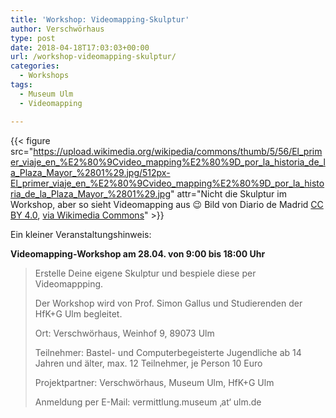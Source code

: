 ```yaml
---
title: 'Workshop: Videomapping-Skulptur'
author: Verschwörhaus
type: post
date: 2018-04-18T17:03:03+00:00
url: /workshop-videomapping-skulptur/
categories:
  - Workshops
tags:
  - Museum Ulm
  - Videomapping

---
```


{{< figure src="https://upload.wikimedia.org/wikipedia/commons/thumb/5/56/El_primer_viaje_en_%E2%80%9Cvideo_mapping%E2%80%9D_por_la_historia_de_la_Plaza_Mayor_%2801%29.jpg/512px-El_primer_viaje_en_%E2%80%9Cvideo_mapping%E2%80%9D_por_la_historia_de_la_Plaza_Mayor_%2801%29.jpg" attr="Nicht die Skulptur im Workshop, aber so sieht Videomapping aus 😉 Bild von Diario de Madrid [CC BY 4.0](https://creativecommons.org/licenses/by/4.0), [via Wikimedia Commons](https://commons.wikimedia.org/wiki/File:El_primer_viaje_en_%E2%80%9Cvideo_mapping%E2%80%9D_por_la_historia_de_la_Plaza_Mayor_(01).jpg)" >}}

Ein kleiner Veranstaltungshinweis:
  
**Videomapping-Workshop am 28.04. von 9:00 bis 18:00 Uhr**

> Erstelle Deine eigene Skulptur und bespiele diese per Videomappping.
> 
> Der Workshop wird von Prof. Simon Gallus und Studierenden der HfK+G Ulm begleitet.
> 
> Ort: Verschwörhaus, Weinhof 9, 89073 Ulm  
>
> Teilnehmer: Bastel- und Computerbegeisterte Jugendliche ab 14 Jahren und älter, max. 12 Teilnehmer, je Person 10 Euro  
> 
> Projektpartner: Verschwörhaus, Museum Ulm, HfK+G Ulm  
> 
> Anmeldung per E-Mail: vermittlung.museum &#8218;at&#8216; ulm.de

 [1]: https://commons.wikimedia.org/wiki/File:El_primer_viaje_en_%E2%80%9Cvideo_mapping%E2%80%9D_por_la_historia_de_la_Plaza_Mayor_(01).jpg "von Diario de Madrid [CC BY 4.0 (https://creativecommons.org/licenses/by/4.0)], via Wikimedia Commons"
 